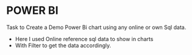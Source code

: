 # POWER BI

Task to Create a Demo Power Bi chart using any online or own Sql data.

- Here I used Online reference sql data to show in charts
- With Filter to get the data accordingly.
